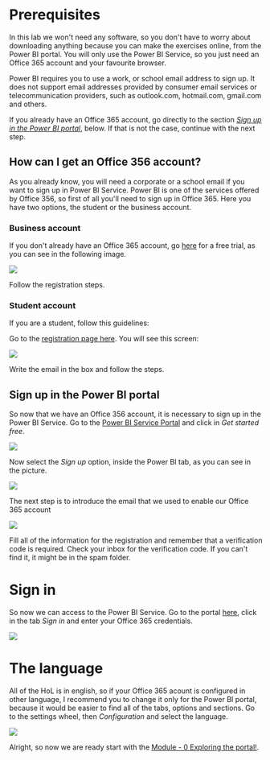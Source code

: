 # Prerequisites
In this lab we won't need any software, so you don't have to worry about downloading anything because you can make the exercises online, from the Power BI portal. You will only use the Power BI Service, so you just need an Office 365 account and your favourite browser.

Power BI requires you to use a work, or school email address to sign up. It does not support email addresses provided by consumer email services or telecommunication providers, such as outlook.com, hotmail.com, gmail.com and others.

If you already have an Office 365 account, go directly to the section [*Sign up in the Power BI portal*](https://powerbi.microsoft.com/en-us/), below. If that is not the case, continue with the next step.


## How can I get an Office 356 account?
As you already know, you will need a corporate or a school email if you want to sign up in Power BI Service. Power BI is one of the services offered by Office 356, so first of all you'll need to sign up in Office 365. Here you have two options, the student or the business account.


### Business account
If you don't already have an Office 365 account, go [here](https://signup.microsoft.com/Signup?OfferId=8368ac6a-5797-4859-b2ec-4d32330277c9&dl=O365_BUSINESS&culture=en-US&country=ES&ali=1) for a free trial, as you can see in the following image.

 ![](/05.%20Power%20BI%20-%20Hands%20on%20Lab/Prerequisites/Images/2.png)

Follow the registration steps.

### Student account
If you are a student, follow this guidelines:

Go to the [registration page here](https://signup.microsoft.com/signup/). You will see this screen:

 ![](/05.%20Power%20BI%20-%20Hands%20on%20Lab/Prerequisites/Images/1.png)


Write the email in the box and follow the steps.

## Sign up in the Power BI portal
So now that we have an Office 356 account, it is necessary to sign up in the Power BI Service. Go to the [Power BI Service Portal](https://powerbi.microsoft.com/en-us/) and click in *Get started free*.

 ![](/05.%20Power%20BI%20-%20Hands%20on%20Lab/Prerequisites/Images/3.png)

Now select the *Sign up* option, inside the Power BI tab, as you can see in the picture.

 ![](/05.%20Power%20BI%20-%20Hands%20on%20Lab/Prerequisites/Images/4.png)

The next step is to introduce the email that we used to enable our Office 365 account

 ![](/05.%20Power%20BI%20-%20Hands%20on%20Lab/Prerequisites/Images/5.png)

Fill all of the information for the registration and remember that a verification code is required. Check your inbox for the verification code. If you can't find it, it might be in the spam folder.

# Sign in
So now we can access to the Power BI Service. Go to the portal [here](https://powerbi.microsoft.com/en-us/), click in the tab *Sign in* and enter your Office 365 credentials.

 ![](/05.%20Power%20BI%20-%20Hands%20on%20Lab/Prerequisites/Images/5.1.png)


# The language
All of the HoL is in english, so if your Office 365 acount is configured in other language, I recommend you to change it only for the Power BI portal, because it would be easier to find all of the tabs, options and sections. Go to the settings wheel, then *Configuration* and select the language.

 ![](/05.%20Power%20BI%20-%20Hands%20on%20Lab/Prerequisites/Images/6.png)

Alright, so now we are ready start with the [Module - 0 Exploring the portal!](/05.%20Power%20BI%20-%20Hands%20on%20Lab/Module%200%20-%20Exploring%20the%20portal).